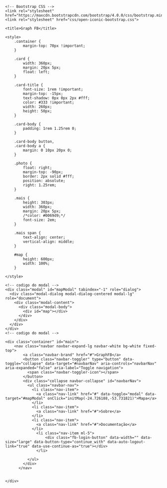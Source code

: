 
<!doctype html>
<html lang="pt-br">
<head>
    <!-- Required meta tags -->
    <meta charset="utf-8">
    <meta name="viewport" content="width=device-width, initial-scale=1, shrink-to-fit=no">

    <!-- Bootstrap CSS -->
    <link rel="stylesheet" href="https://maxcdn.bootstrapcdn.com/bootstrap/4.0.0/css/bootstrap.min.css">
    <link rel="stylesheet" href="css/open-iconic-bootstrap.css">

    <title>Graph FB</title>

    <style>
        .container {
            margin-top: 70px !important;
        }

        .card {
            width: 360px;
            margin: 20px 5px;
            float: left;
        }
        
        .card-title {
            font-size: 1rem !important;
            margin-top: -15px;
            text-shadow: 0px 0px 2px #fff;
            color: #333 !important;
            width: 260px;
            height: 50px;
        }
        
        .card-body {
            padding: 1rem 1.25rem 0;
        }
        
        .card-body button,
        .card-body a {
            margin: 0 10px 20px 0;
        }

        .photo {
            float: right;
            margin-top: -90px;
            border: 2px solid #fff;
            position: absolute;
            right: 1.25rem;
        }

        .mais {
            height: 303px;
            width: 360px;
            margin: 20px 5px;
            /*color: #0069d9;*/
            font-size: 2em;
        }

        .mais span {
            text-align: center;
            vertical-align: middle;
        }
        
        #map {
            height: 600px;
            width: 100%;
        }

    </style>
</head>
<body>
    
    <!-- codigo do modal -->   
    <div class="modal" id="mapModal" tabindex="-1" role="dialog">
      <div class="modal-dialog modal-dialog-centered modal-lg" role="document">
        <div class="modal-content">          
          <div class="modal-body">
            <div id="map"></div>
          </div>          
        </div>
      </div>
    </div>
    <!-- codigo do modal -->
    
    <div class="container" id="main">
        <nav class="navbar navbar-expand-lg navbar-white bg-white fixed-top">
            <a class="navbar-brand" href="#">GraphFB</a>
            <button class="navbar-toggler" type="button" data-toggle="collapse" data-target="#navbarNav" aria-controls="navbarNav" aria-expanded="false" aria-label="Toggle navigation">
              <span class="navbar-toggler-icon"></span>
            </button>
            <div class="collapse navbar-collapse" id="navbarNav">
              <ul class="navbar-nav">
                <li class="nav-item">
                  <a class="nav-link" href="#" data-toggle="modal" data-target="#mapModal" onClick="initMap(-24.726188,-53.731821)">Mapa</a>
                </li>
                <li class="nav-item">
                  <a class="nav-link" href="#">Sobre</a>
                </li>
                <li class="nav-item">
                  <a class="nav-link" href="#">Documentação</a>
                </li>
                  <li class="nav-item ml-5">
                      <div class="fb-login-button" data-width="" data-size="large" data-button-type="continue_with" data-auto-logout-link="true" data-use-continue-as="true"></div>
                  </li>
                
              </ul>
            </div>
          </nav>


    </div>


<!-- Optional JavaScript -->
<!-- jQuery first, then Popper.js, then Bootstrap JS -->
<script src="https://code.jquery.com/jquery-3.2.1.slim.min.js"></script>
<script src="https://cdnjs.cloudflare.com/ajax/libs/popper.js/1.12.9/umd/popper.min.js"></script>
<script src="https://maxcdn.bootstrapcdn.com/bootstrap/4.0.0/js/bootstrap.min.js"></script>


<script>

/*

FB.api(
  '/search',
  'GET',
  {"type":"place","center":"-24.726188,-53.731821","distance":"10000","categories":"[\"FOOD_BEVERAGE\",\"HOTEL_LODGING\",\"ARTS_ENTERTAINMENT\",\"EDUCATION\",\"FITNESS_RECREATION\",\"MEDICAL_HEALTH\",\"SHOPPING_RETAIL\",\"TRAVEL_TRANSPORTATION\"]","fields":"name,overall_star_rating,rating_count,engagement,phone,single_line_address,website,category_list,link,emails,description,cover,hours,place_type,location"},
  function(response) {
      // Insert your code here
  }
);

*/


var limit = "150";
var places_locations = [];
var place = [];
var i = 0;

function chama(next) {
        var fields;
        
        if (next != null) {
          fields = {"type":"place","center":"-24.726188,-53.731821","distance":"10000","categories":"[\"FOOD_BEVERAGE\",\"HOTEL_LODGING\",\"ARTS_ENTERTAINMENT\",\"EDUCATION\",\"FITNESS_RECREATION\",\"MEDICAL_HEALTH\",\"SHOPPING_RETAIL\",\"TRAVEL_TRANSPORTATION\"]","fields":"name,overall_star_rating,rating_count,engagement,phone,single_line_address,website,category_list,link,emails,description,cover,hours,place_type,location","after":next};
          $(".mais").remove();
        } else {
          fields = {"type":"place","center":"-24.726188,-53.731821","distance":"10000","categories":"[\"FOOD_BEVERAGE\",\"HOTEL_LODGING\",\"ARTS_ENTERTAINMENT\",\"EDUCATION\",\"FITNESS_RECREATION\",\"MEDICAL_HEALTH\",\"SHOPPING_RETAIL\",\"TRAVEL_TRANSPORTATION\"]","fields":"name,overall_star_rating,rating_count,engagement,phone,single_line_address,website,category_list,link,emails,description,cover,hours,place_type,location"};
        }
        
        FB.api(
            '/search',
            'GET',
            fields,
            function(response) {
                //console.log(response);

                var main = $("#main");
                var str;

                for (x in response.data) {
                    //console.log(x);
                    
                    
                        
    
                        var cover;
                        if (response.data[x].cover == undefined) {
                            cover = "<span style=\"height: 180px; width: 100%; display: block;\"></span>";
                        } else {
                            cover = '<img class="card-img-top" src="'+response.data[x].cover.source+'" style="height: 180px; width: 100%; display: block;">';
                        }
                        
                        var count;
                        if (response.data[x].engagement == undefined) {
                            count = "";
                        } else {
                            count = '<button type="button" class="btn btn-primary" data-toggle="tooltip" data-placement="top" title="Curtidas">'+response.data[x].engagement.count+'</button>';
                        }
                    
                        var starts;
                        if (response.data[x].overall_star_rating == undefined) {
                            starts = "";
                        } else {
                            starts = '<button type="button" class="btn btn-secondary" data-toggle="tooltip" data-placement="top" title="Média de estrelas">'+response.data[x].overall_star_rating+'</button>';
                        }

                        var website;
                        if (response.data[x].website == undefined) {
                            website = "";
                        } else {
                            website = '<a role="button" target="_blank" href="'+ response.data[x].website +'" class="btn btn-outline-primary" data-toggle="tooltip" data-placement="top" title="'+ response.data[x].website +'"><span class="oi oi-home"></span></a>';
                        }                           

                        var phone;
                        if (response.data[x].phone == undefined) {
                            phone = "";
                        } else {
                            phone = '<button type="button" class="btn btn-outline-primary" data-toggle="tooltip" data-placement="top" title="'+ response.data[x].phone +'"><span class="oi oi-phone"></span></button>';
                        }
                    
                        var email;
                        if (response.data[x].emails == undefined) {
                            email = "";
                        } else {
                            email = '<button type="button" class="btn btn-outline-primary" data-toggle="tooltip" data-placement="top" title="'+ response.data[x].emails +'"><span class="oi oi-envelope-closed"></span></button>';
                        }                    

                        var single_line_address;
                        if (response.data[x].single_line_address == undefined) {
                            single_line_address = "";
                        } else {
                            single_line_address = '<button type="button" class="btn btn-outline-primary" data-toggle="tooltip" data-placement="top" title="'+ response.data[x].single_line_address +'"><span class="oi oi-map"></span></button>';
                        }

                        var description;
                        if (response.data[x].description == undefined) {
                            description = "";
                        } else {
                            description = 'style="cursor: pointer;" data-container="body" data-html="true" data-toggle="popover" data-placement="left" data-content="'+ response.data[x].description +'"';
                        }


                        str = '<div class="card">'+
                                 cover+
                                 '<div class="card-body">'+
                                   '<h5 class="card-title"><a target="_blank" href="'+response.data[x].link+'">'+response.data[x].name+'</a></h5>'+
                                   count+
                                   starts+
                                   website+
                                   phone+
                                   single_line_address+
                                 '</div>'+
                               '</div>';

                         main.append(str);   
                         
                        places_locations[i] = [response.data[x].name,response.data[x].location.latitude,response.data[x].location.longitude,response.data[x].link];
                        i++;
       
                    
                  
                }

                main.append('<button class="btn btn-primary mais" type="button" onclick="chama(\''+response.paging.cursors.after+'\')"><span class="oi oi-plus"><br>Carregar mais <br> empreendimentos</span></button>');

                $('[data-toggle="tooltip"]').tooltip();
                $('[data-toggle="popover"]').popover();
                

            }
        );
    }  

window.fbAsyncInit = function() {
  FB.init({
    appId      : '448134622486953',
    xfbml      : true,
    version    : 'v4.0'
  });
  FB.AppEvents.logPageView();

  FB.getLoginStatus(function(response) {
    if (response.status === 'connected') {
        chama();
    }
    else {
      /*  FB.login(); */
    }
  });
};
/*
function login() {
        FB.login(function(response) {
            alert('test');
            if (response.authResponse) {
                alert('logged in');
                var access_token =   FB.getAuthResponse()['accessToken'];
                alert(access_token);
                 window.location = "test.html"
            } else {
                alert('not logged in');
            }
        }, {
            scope : "email"
        });
    }
*/
(function(d, s, id){
    var js, fjs = d.getElementsByTagName(s)[0];
    if (d.getElementById(id)) {return;}
    js = d.createElement(s); js.id = id;
    js.src = "https://connect.facebook.net/en_US/sdk.js";
    fjs.parentNode.insertBefore(js, fjs);
  }(document, 'script', 'facebook-jssdk'));
    

 

</script>

</body>
</html>
